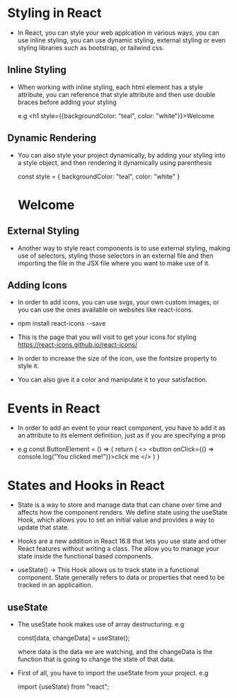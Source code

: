 # Styling in React

- In React, you can style your web applcation in various ways, you can use inline styling, you can use dynamic styling, external styling or even styling libraries such as bootstrap, or tailwind css.

## Inline Styling

- When working with inline styling, each html element has a style attribute, you can reference that style attribute and then use double braces before adding your styling

    e.g <h1 style={{backgroundColor: "teal", color: "white"}}>Welcome</h1>

## Dynamic Rendering

- You can also style your project dynamically, by adding your styling into a style object, and then rendering it dynamically using parenthesis

    const style = {
        backgroundColor: "teal",
        color: "white"
    }

    <h1 style={style}>Welcome</h1>


## External Styling

- Another way to style react components is to use external styling, making use of selectors, styling those selectors in an external file and then importing the file in the JSX file where you want to make use of it.


## Adding Icons 

- In order to add icons, you can use svgs, your own custom images, or you can use the ones available on websites like react-icons.

- npm install react-icons --save

- This is the page that you will visit to get your icons for styling https://react-icons.github.io/react-icons/

- In order to increase the size of the icon, use the fontsize property to style it.

- You can also give it a color and manipulate it to your satisfaction.


# Events in React

- In order to add an event to your react component, you have to add it as an attribute to its element definition, just as if you are specifying a prop

- e.g
    const ButtonElement = () => {
        return (
            <>
                <button onClick={() => console.log("You clicked me!")}>click me</button>
            </>
        )
    }



# States and Hooks in React

- State is a way to store and manage data that can chane over time and affects how the component renders. We define state using the useState Hook, which allows you to set an initial value and provides a way to update that state.

- Hooks are a new addition in React 16.8 that lets you use state and other React features without writing a class. The allow you to manage your state inside the functional based components.

- useState() -> This Hook allows us to track state in a functional component. State generally refers to data or properties that need to be tracked in an applicaition.

## useState

- The useState hook makes use of array destructuring. e.g

    const[data, changeData] = useState();

    where data is the data we are watching, and the changeData is the function that is going to change the state of that data.

- First of all, you have to import the useState from your project. e.g

    import {useState} from "react";